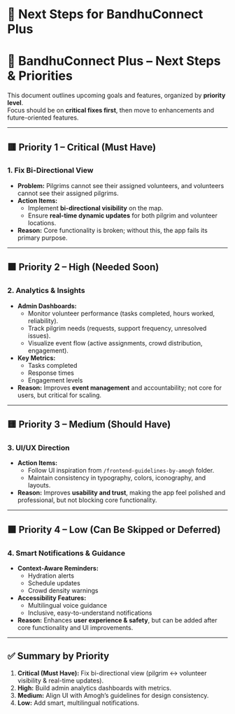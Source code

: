# 🚀 Next Steps for BandhuConnect Plus

# 🚀 BandhuConnect Plus – Next Steps & Priorities

This document outlines upcoming goals and features, organized by **priority level**.  
Focus should be on **critical fixes first**, then move to enhancements and future-oriented features.

---

## 🟥 Priority 1 – Critical (Must Have)
### 1. Fix Bi-Directional View
- **Problem:** Pilgrims cannot see their assigned volunteers, and volunteers cannot see their assigned pilgrims.  
- **Action Items:**
  - Implement **bi-directional visibility** on the map.  
  - Ensure **real-time dynamic updates** for both pilgrim and volunteer locations.  
- **Reason:** Core functionality is broken; without this, the app fails its primary purpose.

---

## 🟧 Priority 2 – High (Needed Soon)
### 2. Analytics & Insights
- **Admin Dashboards:**  
  - Monitor volunteer performance (tasks completed, hours worked, reliability).  
  - Track pilgrim needs (requests, support frequency, unresolved issues).  
  - Visualize event flow (active assignments, crowd distribution, engagement).  
- **Key Metrics:**  
  - Tasks completed  
  - Response times  
  - Engagement levels  
- **Reason:** Improves **event management** and accountability; not core for users, but critical for scaling.

---

## 🟨 Priority 3 – Medium (Should Have)
### 3. UI/UX Direction
- **Action Items:**  
  - Follow UI inspiration from `/frontend-guidelines-by-amogh` folder.  
  - Maintain consistency in typography, colors, iconography, and layouts.  
- **Reason:** Improves **usability and trust**, making the app feel polished and professional, but not blocking core functionality.  

---

## 🟩 Priority 4 – Low (Can Be Skipped or Deferred)
### 4. Smart Notifications & Guidance
- **Context-Aware Reminders:**  
  - Hydration alerts  
  - Schedule updates  
  - Crowd density warnings  
- **Accessibility Features:**  
  - Multilingual voice guidance  
  - Inclusive, easy-to-understand notifications  
- **Reason:** Enhances **user experience & safety**, but can be added after core functionality and UI improvements.  

---

## ✅ Summary by Priority
1. **Critical (Must Have):** Fix bi-directional view (pilgrim ↔ volunteer visibility & real-time updates).  
2. **High:** Build admin analytics dashboards with metrics.  
3. **Medium:** Align UI with Amogh’s guidelines for design consistency.  
4. **Low:** Add smart, multilingual notifications.  

